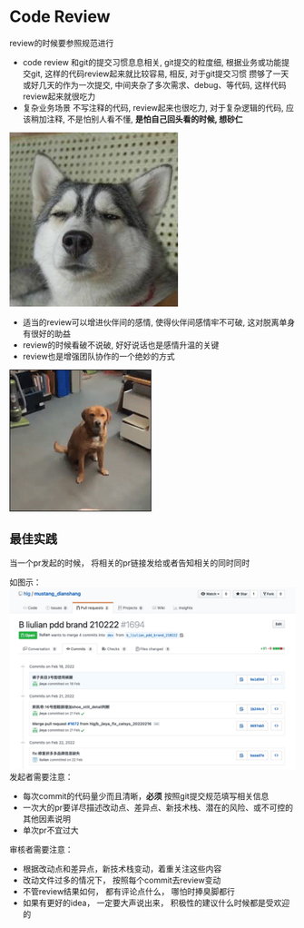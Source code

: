 # Code Review

review的时候要参照规范进行

- code review 和git的提交习惯息息相关, git提交的粒度细, 根据业务或功能提交git, 这样的代码review起来就比较容易, 相反, 对于git提交习惯 攒够了一天或好几天的作为一次提交, 中间夹杂了多次需求、debug、等代码, 这样代码review起来就很吃力
- 复杂业务场景 不写注释的代码, review起来也很吃力, 对于复杂逻辑的代码, 应该稍加注释, 不是怕别人看不懂, **是怕自己回头看的时候, 想砂仁**

![目光如炬](../resource/AOxW.jpeg)

- 适当的review可以增进伙伴间的感情, 使得伙伴间感情牢不可破, 这对脱离单身有很好的助益
- review的时候看破不说破, 好好说话也是感情升温的关键
- review也是增强团队协作的一个绝妙的方式

![团队协作](../resource/3pBY.gif)

## 最佳实践
当一个pr发起的时候， 将相关的pr链接发给或者告知相关的同时同时

如图示：
![gitEnterprise](../resource/pr.jpg)
发起者需要注意：
- 每次commit的代码量少而且清晰，**必须** 按照git提交规范填写相关信息
- 一次大的pr要详尽描述改动点、差异点、新技术栈、潜在的风险、或不可控的其他因素说明
- 单次pr不宜过大

审核者需要注意：
- 根据改动点和差异点，新技术栈变动，着重关注这些内容
- 改动文件过多的情况下， 按照每个commit去review变动
- 不管review结果如何， 都有评论点什么， 哪怕时捧臭脚都行
- 如果有更好的idea， 一定要大声说出来， 积极性的建议什么时候都是受欢迎的
